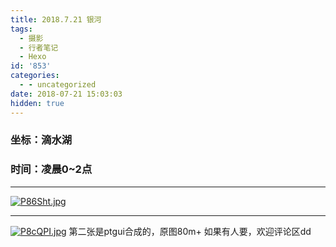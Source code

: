 ```yaml
---
title: 2018.7.21 银河
tags:
  - 摄影
  - 行者笔记
  - Hexo
id: '853'
categories:
  - - uncategorized
date: 2018-07-21 15:03:03
hidden: true
---
```


### 坐标：滴水湖

### 时间：凌晨0~2点
<!-- more -->
* * *

[![P86Sht.jpg](https://history.whrblog.online/2019/04/07/image-bed-1/P86Sht.md.jpg)](https://imgchr.com/i/P86Sht)

* * *

[![P8cQPI.jpg](https://history.whrblog.online/2019/04/07/image-bed-1/P8cQPI.jpg)](https://imgchr.com/i/P8cQPI) 第二张是ptgui合成的，原图80m+ 如果有人要，欢迎评论区dd